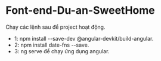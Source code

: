 # Font-end-Du-an-SweetHome

Chạy các lệnh sau để project hoạt động.

 - 1: npm install --save-dev @angular-devkit/build-angular.
 - 2: npm install date-fns --save.
 - 3: ng serve để chạy ứng dụng angular.

